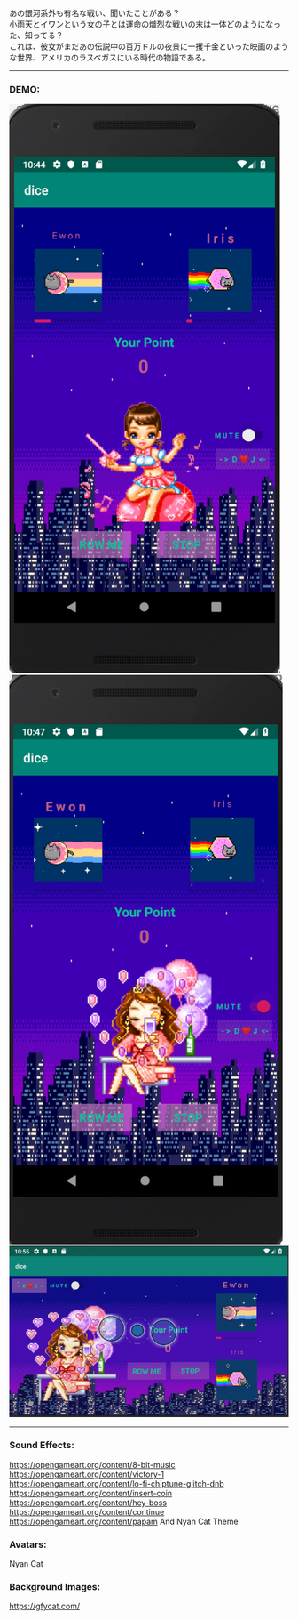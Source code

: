あの銀河系外も有名な戦い、聞いたことがある？\
小雨天とイワンという女の子とは運命の熾烈な戦いの末は一体どのようになった、知ってる？\
これは、彼女がまだあの伝説中の百万ドルの夜景に一攫千金といった映画のような世界、アメリカのラスベガスにいる時代の物語である。

-------------------------------------------------------------------------------------------------------
### DEMO:

![alt tag](https://github.com/ningkko/Koutenn_in_LasVegas/blob/master/demo/demo1.png)
![alt tag](https://github.com/ningkko/Koutenn_in_LasVegas/blob/master/demo/demo2.png)
![alt tag](https://github.com/ningkko/Koutenn_in_LasVegas/blob/master/demo/demo3.png)

-------------------------------------------------------------------------------------------------------
### Sound Effects:
https://opengameart.org/content/8-bit-music
https://opengameart.org/content/victory-1
https://opengameart.org/content/lo-fi-chiptune-glitch-dnb
https://opengameart.org/content/insert-coin
https://opengameart.org/content/hey-boss
https://opengameart.org/content/continue
https://opengameart.org/content/papam
And Nyan Cat Theme

### Avatars: 
Nyan Cat

### Background Images: 
https://gfycat.com/
